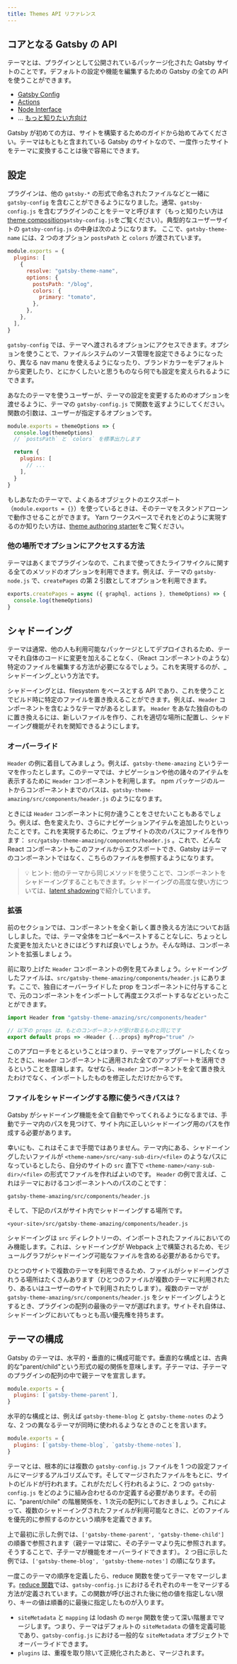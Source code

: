 ```yaml
---
title: Themes API リファレンス
---
```


## コアとなる Gatsby の API

テーマとは、プラグインとして公開されているパッケージ化された Gatsby サイトのことです。デフォルトの設定や機能を編集するための Gatsby の全ての API を使うことができます。

- [Gatsby Config](https://www.gatsbyjs.org/docs/gatsby-config/)
- [Actions](https://www.gatsbyjs.org/docs/actions/)
- [Node Interface](https://www.gatsbyjs.org/docs/node-interface/)
- ... [もっと知りたい方向け](https://www.gatsbyjs.org/docs/api-specification/)

Gatsby が初めての方は、サイトを構築するためのガイドから始めてみてください。テーマはもともと含まれている Gatsby のサイトなので、一度作ったサイトをテーマに変換することは後で容易にできます。

## 設定

プラグインは、他の `gatsby-*` の形式で命名されたファイルなどと一緒に `gatsby-config` を含むことができるようになりました。通常、`gatsby-config.js` を含むプラグインのことをテーマと呼びます（もっと知りたい方は[theme composition](#theme-composition)`gatsby-config.js`をご覧ください）。典型的なユーザーサイトの `gatsby-config.js` の中身は次のようになります。 ここで、`gatsby-theme-name` には、2 つのオプション `postsPath` と `colors` が渡されています。

```js:title=gatsby-config.js
module.exports = {
  plugins: [
    {
      resolve: "gatsby-theme-name",
      options: {
        postsPath: "/blog",
        colors: {
          primary: "tomato",
        },
      },
    },
  ],
}
```

`gatsby-config` では、テーマへ渡されるオプションにアクセスできます。オプションを使うことで、ファイルシステムのソース管理を設定できるようになったり、異なる nav manu を使えるようになったり、ブランドカラーをデフォルトから変更したり、とにかくしたいと思うものなら何でも設定を変えられるようにできます。

あなたのテーマを使うユーザーが、テーマの設定を変更するためのオプションを渡せるように、テーマの `gatsby-config.js` で関数を返すようにしてください。関数の引数は、ユーザーが指定するオプションです。

```js:title=gatsby-config.js
module.exports = themeOptions => {
  console.log(themeOptions)
  // `postsPath` と `colors` を標準出力します

  return {
    plugins: [
      // ...
    ],
  }
}
```

もしあなたのテーマで、よくあるオブジェクトのエクスポート（`module.exports = {}`）を使っているときは、そのテーマをスタンドアローンで動作させることができます。 Yarn ワークスペースでそれをどのように実現するのか知りたい方は、[theme authoring starter](https://github.com/gatsbyjs/gatsby-starter-theme-workspace)をご覧ください。

### 他の場所でオプションにアクセスする方法

テーマはあくまでプラグインなので、これまで使ってきたライフサイクルに関する全てのメソッドのオプションを利用できます。例えば、テーマの `gatsby-node.js` で、`createPages` の第 2 引数としてオプションを利用できます。

```js:title=gatsby-node.js
exports.createPages = async ({ graphql, actions }, themeOptions) => {
  console.log(themeOptions)
}
```

## シャドーイング

テーマは通常、他の人も利用可能なパッケージとしてデプロイされるため、テーマそれ自体のコードに変更を加えることなく、（React コンポーネントのような）特定のファイルを編集する方法が必要になるでしょう。これを実現するのが、_シャドーイング_という方法です。

シャドーイングとは、filesystem をベースとする API であり、これを使うことでビルド時に特定のファイルを置き換えることができます。例えば、`Header` コンポーネントを含むようなテーマがあるとします。 `Header` をあなた独自のものに置き換えるには、新しいファイルを作り、これを適切な場所に配置し、シャドーイング機能がそれを関知できるようにします。

### オーバーライド

`Header` の例に着目してみましょう。例えば、`gatsby-theme-amazing` というテーマを作ったとします。このテーマでは、ナビゲーションや他の諸々のアイテムを表示するために `Header` コンポーネントを利用します。 npm パッケージのルートからコンポーネントまでのパスは、`gatsby-theme-amazing/src/components/header.js` のようになります。

ときには `Header` コンポーネントに何か違うことをさせたいこともあるでしょう。例えば、色を変えたり、さらにナビゲーションアイテムを追加したりといったことです。これを実現するために、ウェブサイトの次のパスにファイルを作ります： `src/gatsby-theme-amazing/components/header.js` 。これで、どんな React コンポーネントもこのファイルからエクスポートでき、Gatsby はテーマのコンポーネントではなく、こちらのファイルを参照するようになります。

> 💡 ヒント: 他のテーマから同じメソッドを使うことで、コンポーネントをシャドーイングすることもできます。シャドーイングの高度な使い方については、[latent shadowing](https://johno.com/latent-component-shadowing)で紹介しています。

### 拡張

前のセクションでは、コンポーネントを全く新しく置き換える方法についてお話ししました。では、テーマ全体をコピー&ペーストすることなしに、ちょっとした変更を加えたいときにはどうすれば良いでしょうか。そんな時は、コンポーネントを拡張しましょう。

前に取り上げた `Header` コンポーネントの例を見てみましょう。シャドーイングしたファイルは、`src/gatsby-theme-amazing/components/header.js` にあります。ここで、独自にオーバーライドした prop をコンポーネントに付与することで、元のコンポーネントをインポートして再度エクスポートするなどといったことができます。

```js
import Header from "gatsby-theme-amazing/src/components/header"

// 以下の props は、もとのコンポーネントが受け取るものと同じです
export default props => <Header {...props} myProp="true" />
```

このアプローチをとるということはつまり、テーマをアップグレードしたくなったときに、`Header` コンポーネントに適用された全てのアップデートを活用できるということを意味します。なぜなら、`Header` コンポーネントを全て置き換えたわけでなく、インポートしたものを修正しただけだからです。

### ファイルをシャドーイングする際に使うべきパスは？

Gatsby がシャドーイング機能を全て自動でやってくれるようになるまでは、手動でテーマ内のパスを見つけて、サイト内に正しいシャドーイング用のパスを作成する必要があります。

幸いにも、これはそこまで手間ではありません。テーマ内にある、シャドーイングしたいファイルが `<theme-name>/src/<any-sub-dir>/<file>` のようなパスになっているとしたら、自分のサイトの `src` 直下で `<theme-name>/<any-sub-dir>/<file>` の形式でファイルを作ればよいのです。 `Header` の例で言えば、これはテーマにおけるコンポーネントへのパスのことです：

```text
gatsby-theme-amazing/src/components/header.js
```

そして、下記のパスがサイト内でシャドーイングする場所です。

```text
<your-site>/src/gatsby-theme-amazing/components/header.js
```

シャドーイングは `src` ディレクトリーの、インポートされたファイルにおいてのみ機能します。これは、シャドーイングが Webpack 上で構築されるため、モジュールグラフがシャドーイング可能なファイルを含める必要があるからです。

ひとつのサイトで複数のテーマを利用できるため、ファイルがシャドーイングされうる場所はたくさんあります（ひとつのファイルが複数のテーマに利用されたり、あるいはユーザーのサイトで利用されたりします）。複数のテーマが `gatsby-theme-amazing/src/components/header.js` をシャドーイングしようとするとき、プラグインの配列の最後のテーマが選ばれます。サイトそれ自体は、シャドーイングにおいてもっとも高い優先権を持ちます。

## テーマの構成

Gatsby のテーマは、水平的・垂直的に構成可能です。垂直的な構成とは、古典的な"parent/child"という形式の縦の関係を意味します。子テーマは、子テーマのプラグインの配列の中で親テーマを宣言します。

```js:title=gatsby-theme-child/gatsby-config.js
module.exports = {
  plugins: [`gatsby-theme-parent`],
}
```

水平的な構成とは、例えば `gatsby-theme-blog` と `gatsby-theme-notes` のような、2 つの異なるテーマが同時に使われるようなときのことを言います。

```js:title=my-site/gatsby-config.js
module.exports = {
  plugins: [`gatsby-theme-blog`, `gatsby-theme-notes`],
}
```

テーマとは、根本的には複数の `gatsby-config.js` ファイルを 1 つの設定ファイルにマージするアルゴリズムです。そしてマージされたファイルをもとに、サイトのビルドが行われます。これがただしく行われるように、2 つの `gatsby-config.js` をどのように組み合わせるのか定義する必要があります。その前に、"parent/chile" の階層関係を、1 次元の配列にしておきましょう。これによって、複数のシャドーイングされたファイルが利用可能なときに、どのファイルを優先的に参照するのかという順序を定義できます。

上で最初に示した例では、`['gatsby-theme-parent', 'gatsby-theme-child']` の順番で参照されます（親テーマは常に、その子テーマより先に参照されます。そうすることで、子テーマが機能をオーバーライドできます）。 2 つ目に示した例では、`['gatsby-theme-blog', 'gatsby-theme-notes']` の順になります。

一度このテーマの順序を定義したら、reduce 関数を使ってテーマをマージします。[reduce 関数](https://github.com/gatsbyjs/gatsby/blob/master/packages/gatsby/src/utils/merge-gatsby-config.js)では、`gatsby-config.js` におけるそれぞれのキーをマージする方法が定義されています。この関数が呼び出された後に他の値を指定しない限り、キーの値は順番的に最後に指定したものが入ります。

- `siteMetadata` と `mapping` は lodash の `merge` 関数を使って深い階層までマージします。つまり、テーマはデフォルトの `siteMetadata` の値を定義可能であり、`gatsby-config.js` における一般的な `siteMetadata` オブジェクトでオーバーライドできます。
- `plugins` は、重複を取り除いて正規化されたあと、マージされます。
